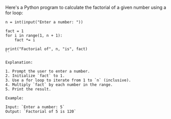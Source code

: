 Here's a Python program to calculate the factorial of a given number using a for loop:

```
n = int(input("Enter a number: "))

fact = 1
for i in range(1, n + 1):
    fact *= i

print("Factorial of", n, "is", fact)
``

Explanation:

1. Prompt the user to enter a number.
2. Initialize `fact` to 1.
3. Use a for loop to iterate from 1 to `n` (inclusive).
4. Multiply `fact` by each number in the range.
5. Print the result.

Example:

Input: `Enter a number: 5`
Output: `Factorial of 5 is 120`
```

